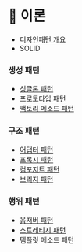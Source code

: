 # 📌 이론

- [디자인패턴 개요](https://github.com/SeoYeonBae/CS_study/blob/main/DesignPattern/%EB%94%94%EC%9E%90%EC%9D%B8%ED%8C%A8%ED%84%B4%20%EA%B0%9C%EC%9A%94.md)
- SOLID

### 생성 패턴

- [싱글톤 패턴](https://github.com/SeoYeonBae/CS_study/blob/main/DesignPattern/%EC%8B%B1%EA%B8%80%ED%86%A4%20%ED%8C%A8%ED%84%B4.md)
- [프로토타입 패턴](https://github.com/SeoYeonBae/CS_study/blob/main/DesignPattern/%ED%94%84%EB%A1%9C%ED%86%A0%ED%83%80%EC%9E%85%20%ED%8C%A8%ED%84%B4.md)
- [팩토리 메소드 패턴](https://github.com/SeoYeonBae/CS_study/blob/main/DesignPattern/%ED%8C%A9%ED%86%A0%EB%A6%AC%20%EB%A9%94%EC%86%8C%EB%93%9C%20%ED%8C%A8%ED%84%B4.md)

### 구조 패턴

- [어댑터 패턴](https://github.com/SeoYeonBae/CS_study/blob/main/DesignPattern/%EC%96%B4%EB%8C%91%ED%84%B0%20%ED%8C%A8%ED%84%B4.md)
- [프록시 패턴](https://github.com/SeoYeonBae/CS_study/blob/main/DesignPattern/프록시.md)
- [컴포지트 패턴](https://github.com/SeoYeonBae/CS_study/blob/main/DesignPattern/%EC%BB%B4%ED%8F%AC%EC%A7%80%ED%8A%B8%20%ED%8C%A8%ED%84%B4.md)
- [브리지 패턴](https://github.com/SeoYeonBae/CS_study/blob/main/DesignPattern/%EB%B8%8C%EB%A6%AC%EC%A7%80%20%ED%8C%A8%ED%84%B4.md)

### 행위 패턴

- [옵저버 패턴](https://github.com/SeoYeonBae/CS_study/blob/main/DesignPattern/%EC%98%B5%EC%A0%80%EB%B2%84%20%ED%8C%A8%ED%84%B4.md)
- [스트레티지 패턴](https://github.com/SeoYeonBae/CS_study/blob/main/DesignPattern/%EC%8A%A4%ED%8A%B8%EB%A0%88%ED%8B%B0%EC%A7%80%20%ED%8C%A8%ED%84%B4.md)
- 템플릿 메소드 패턴
